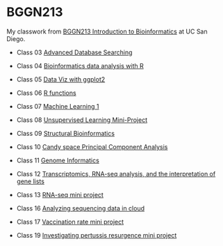 # BGGN213
My classwork from [BGGN213 Introduction to Bioinformatics](https://bioboot.github.io/bggn213_W23/schedule/) at UC San Diego.

- Class 03 [Advanced Database Searching](https://github.com/173kgs/BGGN213_github/blob/main/Class3/lab3.pdf)

- Class 04 [Bioinformatics data analysis with R](https://github.com/173kgs/BGGN213_github/blob/main/Class4/BGGN213-class4.pdf)

- Class 05 [Data Viz with ggplot2](https://github.com/173kgs/BGGN213_github/blob/main/BGGN213class5/BGGN213%20Class-5.pdf)

- Class 06 [R functions](https://github.com/173kgs/BGGN213_github/blob/main/Class6/Class-6.pdf)

- Class 07 [Machine Learning 1](https://github.com/173kgs/BGGN213_github/blob/main/Class7_Machine_Learning_1/Class-7-lab.pdf)

- Class 08 [Unsupervised Learning Mini-Project](https://github.com/173kgs/BGGN213_github/blob/main/Class8_Mini_Project/Class-8.pdf)

- Class 09 [Structural Bioinformatics](https://github.com/173kgs/BGGN213_github/blob/main/Class9/Class-9.pdf)

- Class 10 [Candy space Principal Component Analysis](https://github.com/173kgs/BGGN213_github/blob/main/Class10_Halloween_MiniProject/Class%2010.md)

- Class 11 [Genome Informatics](https://github.com/173kgs/BGGN213_github/blob/main/Class11/Class11.md)

- Class 12 [Transcriptomics, RNA-seq analysis, and the interpretation of gene lists](https://github.com/173kgs/BGGN213_github/blob/main/class12/Class12.md)

- Class 13 [RNA-seq mini project](https://github.com/173kgs/BGGN213_github/blob/main/Class13/class13.md)

- Class 16 [Analyzing sequencing data in cloud](https://github.com/173kgs/BGGN213_github/blob/main/Class15/Class16.md)

- Class 17 [Vaccination rate mini project](https://github.com/173kgs/BGGN213_github/blob/main/Class17/Class17.md)

- Class 19 [Investigating pertussis resurgence mini project](https://github.com/173kgs/BGGN213_github/blob/main/Class19/Class19.md)